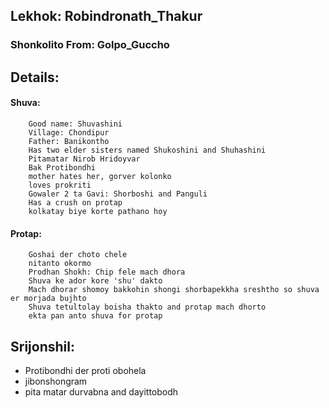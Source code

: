 ## Lekhok: Robindronath_Thakur
### Shonkolito From: Golpo_Guccho
## Details: 
#### Shuva: 

```
	Good name: Shuvashini
	Village: Chondipur
	Father: Banikontho
	Has two elder sisters named Shukoshini and Shuhashini
	Pitamatar Nirob Hridoyvar
	Bak Protibondhi
	mother hates her, gorver kolonko
	loves prokriti
	Gowaler 2 ta Gavi: Shorboshi and Panguli
	Has a crush on protap 
	kolkatay biye korte pathano hoy 
```
#### Protap: 

```
	Goshai der choto chele
	nitanto okormo
	Prodhan Shokh: Chip fele mach dhora
	Shuva ke ador kore 'shu' dakto
	Mach dhorar shomoy bakkohin shongi shorbapekkha sreshtho so shuva er morjada bujhto
	Shuva tetultolay boisha thakto and protap mach dhorto
	ekta pan anto shuva for protap 
```

## Srijonshil:
- Protibondhi der proti obohela
- jibonshongram
- pita matar durvabna and dayittobodh